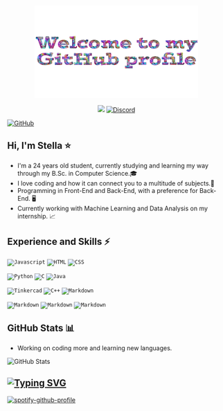 <div align="center">
  <img src="https://github.com/StellaOli/StellaOli/blob/main/Img/Sem%20t%C3%ADtulo.png" style="max-width: 75%;" alt="Welcome" />


  <a href = "mailto:stellacorreia.oli@gmail.com"><img src="https://img.shields.io/badge/-Gmail-%23333?style=for-the-badge&logo=gmail&logoColor=white" target="_blank"></a>
   [![Discord](https://img.shields.io/badge/Discord-7289DA?style=for-the-badge&logo=discord&logoColor=white)](https://discord.com/channels/@strellinha./)
   </br>
  
</div>

[![GitHub](https://img.shields.io/github/followers/iuricode?label=follow&style=social)](https://github.com/StellaOli)

## Hi, I'm Stella ⭐

* I'm a 24 years old student, currently studying and learning my way through my B.Sc. in Computer Science.🎓
* I love coding and how it can connect you to a multitude of subjects.🌌
* Programming in Front-End and Back-End, with a preference for Back-End. 🖥️
* Currently working with Machine Learning and Data Analysis on my internship. 📈


## Experience and Skills ⚡

<code><img height="32" alt="Javascript" src="https://img.shields.io/badge/JavaScript-F7DF1E.svg?style=for-the-badge&logo=JavaScript&logoColor=black"></code>
<code><img img height="32" alt="HTML" src="https://img.shields.io/badge/HTML5-E34F26.svg?style=for-the-badge&logo=HTML5&logoColor=white"></code>
<code><img img height="32" alt="CSS" src="https://img.shields.io/badge/CSS3-1572B6.svg?style=for-the-badge&logo=CSS3&logoColor=white"></code>

<code><img img height="32" alt="Python" src="https://img.shields.io/badge/Python-3776AB.svg?style=for-the-badge&logo=Python&logoColor=white"></code>
<code><img img height="32" alt="C" src="https://img.shields.io/badge/C-A8B9CC.svg?style=for-the-badge&logo=C&logoColor=black"></code>
<code><img img height="32" alt="Java" src="https://img.shields.io/badge/Java-ED8B00?style=for-the-badge&logo=openjdk&logoColor=white"></code>

<code><img img height="32" alt="Tinkercad" src="https://img.shields.io/badge/Tinkercad-1477D1.svg?style=for-the-badge&logo=Tinkercad&logoColor=white"></code>
<code><img img height="32" alt="C++" src="https://img.shields.io/badge/C++-00599C.svg?style=for-the-badge&logo=c%2B%2B&logoColor=white"></code>
<code><img img height="32" alt="Markdown" src="https://img.shields.io/badge/Markdown-000000.svg?style=for-the-badge&logo=Markdown&logoColor=white"></code>

<code><img img height="32" alt="Markdown" src="https://img.shields.io/badge/React-20232A?style=for-the-badge&logo=react&logoColor=61DAFB"></code>
<code><img img height="32" alt="Markdown" src="https://img.shields.io/badge/PostgreSQL-000?style=for-the-badge&logo=postgresql"></code>
<code><img img height="32" alt="Markdown" src="https://img.shields.io/badge/Assembly-000?style=for-the-badge&logo=assemblyscript"></code>

## GitHub Stats 📊
* Working on coding more and learning new languages.  

![GitHub Stats](https://github-readme-stats.vercel.app/api?username=StellaOli&show_icons=true&theme=transparent)



## [![Typing SVG](https://readme-typing-svg.demolab.com/?lines=Music+and+Coding)](https://git.io/typing-svg)
<div align="left">
  
[![spotify-github-profile](https://spotify-github-profile.vercel.app/api/view?uid=stells07&cover_image=true&theme=novatorem&show_offline=false&background_color=121212&interchange=false&bar_color=53b14f&bar_color_cover=false)](https://github.com/kittinan/spotify-github-profile)
  
</div>












<!--
**StellaOli/StellaOli** is a ✨ _special_ ✨ repository because its `README.md` (this file) appears on your GitHub profile.

Here are some ideas to get you started:

- 🔭 I’m currently working on ...
- 🌱 I’m currently learning ...
- 👯 I’m looking to collaborate on ...
- 🤔 I’m looking for help with ...
- 💬 Ask me about ...
- 📫 How to reach me: ...
- 😄 Pronouns: ...
- ⚡ Fun fact: ...
-->
